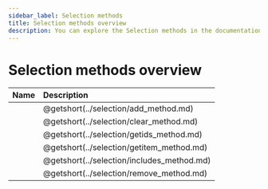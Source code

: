 ```yaml
---
sidebar_label: Selection methods
title: Selection methods overview
description: You can explore the Selection methods in the documentation of the DHTMLX JavaScript Diagram library. Browse developer guides and API reference, try out code examples and live demos, and download a free 30-day evaluation version of DHTMLX Diagram.
---
```


# Selection methods overview

| Name                                 | Description                                 |
| :----------------------------------- | :------------------------------------------ |
| [](../selection/add_method.md)       | @getshort(../selection/add_method.md)       |
| [](../selection/clear_method.md)     | @getshort(../selection/clear_method.md)     |
| [](../selection/getids_method.md)    | @getshort(../selection/getids_method.md)    |
| [](../selection/getitem_method.md)   | @getshort(../selection/getitem_method.md)   |
| [](../selection/includes_method.md)  | @getshort(../selection/includes_method.md)  |
| [](../selection/remove_method.md)    | @getshort(../selection/remove_method.md)    |